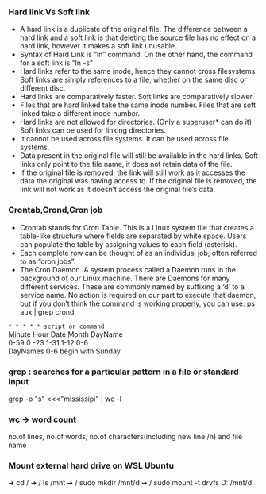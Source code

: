 ### Hard link Vs Soft link
- A hard link is a duplicate of the original file. 
The difference between a hard link and a soft link is that deleting the source file has no effect on a hard link, however it makes a soft link unusable.
- Syntax of Hard Link is “ln” command. On the other hand, the command for a soft link is “ln -s”
- Hard links refer to the same inode, hence they cannot cross filesystems. Soft links are simply references to a file, whether on the same disc or different disc.
- Hard links are comparatively faster.	Soft links are comparatively slower.
- Files that are hard linked take the same inode number.	Files that are soft linked take a different inode number.
- Hard links are not allowed for directories. (Only a superuser* can do it)	Soft links can be used for linking directories.
- It cannot be used across file systems.	It can be used across file systems.
- Data present in the original file will still be available in the hard links.	Soft links only point to the file name, it does not retain data of the file.
-  If the original file is removed, the link will still work as it accesses the data the original was having access to.
If the original file is removed, the link will not work as it doesn’t access the original file’s data.

### Crontab,Crond,Cron job
- Crontab stands for Cron Table. This is a Linux system file that creates a table-like structure
where fields are separated by white space. Users can populate the table by assigning values to each field (asterisk).
- Each complete row can be thought of as an individual job, often referred to as “cron jobs”.
- The Cron Daemon :A system process called a Daemon runs in the background of our Linux machine.
There are Daemons for many different services. These are commonly named by suffixing a ‘d’ to a service name.
No action is required on our part to execute that daemon, but if you don’t think the command is working properly, you can use: 
ps aux | grep crond

`* * * * * script or command`\
Minute	Hour	Date 	Month	DayName\
	0-59	0 -23	1-31	 1-12	 0-6\
DayNames 0-6 begin with Sunday.

### grep : searches for a particular pattern in a file or standard input
grep -o "s" <<<"mississipi"  | wc -l

### wc -> word count
no.of lines, no.of words, no.of characters(including new line /n) and file name

### Mount external hard drive on WSL Ubuntu
➜  cd /
➜  / ls /mnt
➜  / sudo mkdir /mnt/d
➜  / sudo mount -t drvfs D: /mnt/d

